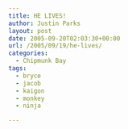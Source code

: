 ```yaml
---
title: HE LIVES!
author: Justin Parks
layout: post
date: 2005-09-20T02:03:30+00:00
url: /2005/09/19/he-lives/
categories:
  - Chipmunk Bay
tags:
  - bryce
  - jacob
  - kaigon
  - monkey
  - ninja

---
```

